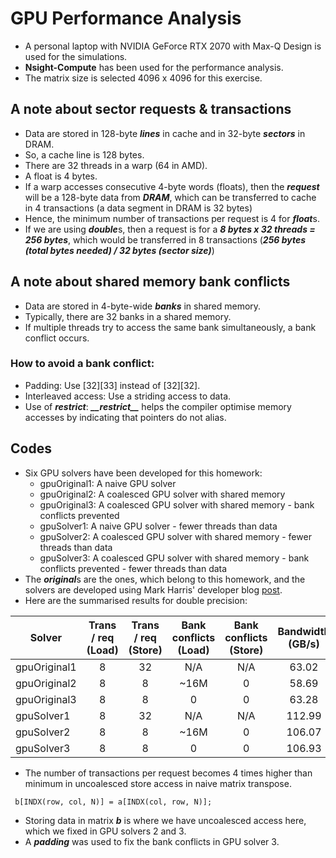 # GPU Performance Analysis
- A personal laptop with NVIDIA GeForce RTX 2070 with Max-Q Design is used for the simulations.
- **Nsight-Compute** has been used for the performance analysis.
- The matrix size is selected 4096 x 4096 for this exercise. 
## A note about sector requests & transactions
- Data are stored in 128-byte ***lines*** in cache and in 32-byte ***sectors*** in DRAM.
- So, a cache line is 128 bytes.
- There are 32 threads in a warp (64 in AMD).
- A float is 4 bytes.
- If a warp accesses consecutive 4-byte words (floats), then the ***request*** will be a 128-byte data from ***DRAM***, which can be transferred to cache in 4 transactions (a data segment in DRAM is 32 bytes)
- Hence, the minimum number of transactions per request is 4 for ***float***s.
- If we are using ***double***s, then a request is for a ***8 bytes x 32 threads = 256 bytes***, which would be transferred in 8 transactions (***256 bytes (total bytes needed) / 32 bytes (sector size)***)
## A note about shared memory bank conflicts
- Data are stored in 4-byte-wide ***banks*** in shared memory.
- Typically, there are 32 banks in a shared memory.
- If multiple threads try to access the same bank simultaneously, a bank conflict occurs.
### How to avoid a bank conflict:
- Padding: Use [32][33] instead of [32][32].
- Interleaved access: Use a striding access to data.
- Use of ***restrict***: ***\_\_restrict\_\_*** helps the compiler optimise memory accesses by indicating that pointers do not alias.
## Codes
- Six GPU solvers have been developed for this homework:
  - gpuOriginal1: A naive GPU solver
  - gpuOriginal2: A coalesced GPU solver with shared memory
  - gpuOriginal3: A coalesced GPU solver with shared memory - bank conflicts prevented
  - gpuSolver1: A naive GPU solver - fewer threads than data
  - gpuSolver2: A coalesced GPU solver with shared memory - fewer threads than data
  - gpuSolver3: A coalesced GPU solver with shared memory - bank conflicts prevented - fewer threads than data
- The ***original***s are the ones, which belong to this homework, and the solvers are developed using Mark Harris' developer blog [post](https://developer.nvidia.com/blog/efficient-matrix-transpose-cuda-cc/#:~:text=In%20this%20post%20I%20will%20show%20some%20of).
- Here are the summarised results for double precision:

| Solver | Trans / req (Load) | Trans / req (Store) | Bank conflicts (Load) | Bank conflicts (Store) | Bandwidth (GB/s) |
| --- | :---: | :---: | :---: | :---: | :---: |
| gpuOriginal1 | 8 | 32 | N/A | N/A | 63.02 |
| gpuOriginal2 | 8 | 8 | ~16M | 0 | 58.69 |
| gpuOriginal3 | 8 | 8 | 0 | 0 | 63.28 |
| gpuSolver1 | 8 | 32 | N/A | N/A | 112.99 |
| gpuSolver2 | 8 | 8 | ~16M | 0 | 106.07 |
| gpuSolver3 | 8 | 8 | 0 | 0 | 106.93 |

- The number of transactions per request becomes 4 times higher than minimum in uncoalesced store access in naive matrix transpose.
```
 b[INDX(row, col, N)] = a[INDX(col, row, N)];
``` 
- Storing data in matrix ***b*** is where we have uncoalesced access here, which we fixed in GPU solvers 2 and 3. 
- A ***padding*** was used to fix the bank conflicts in GPU solver 3.